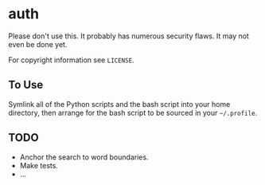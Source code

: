 auth
====

Please don't use this. It probably has numerous security flaws. It may not even be done yet.

For copyright information see `LICENSE`.

To Use
------

Symlink all of the Python scripts and the bash script into your home directory, then arrange for the bash script to be sourced in your `~/.profile`.

TODO
----

- Anchor the search to word boundaries.
- Make tests.
- ...


